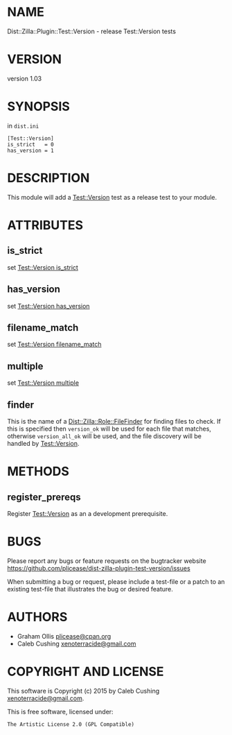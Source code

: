 # NAME

Dist::Zilla::Plugin::Test::Version - release Test::Version tests

# VERSION

version 1.03

# SYNOPSIS

in `dist.ini`

    [Test::Version]
    is_strict   = 0
    has_version = 1

# DESCRIPTION

This module will add a [Test::Version](https://metacpan.org/pod/Test::Version) test as a release test to your module.

# ATTRIBUTES

## is\_strict

set [Test::Version is\_strict](https://metacpan.org/pod/Test::Version#is_strict)

## has\_version

set [Test::Version has\_version](https://metacpan.org/pod/Test::Version#has_version)

## filename\_match

set [Test::Version filename\_match](https://metacpan.org/pod/Test::Version#filename_match)

## multiple

set [Test::Version multiple](https://metacpan.org/pod/Test::Version#multiple)

## finder

This is the name of a [Dist::Zilla::Role::FileFinder](https://metacpan.org/pod/Dist::Zilla::Role::FileFinder) for finding files to check.
If this is specified then `version_ok` will be used for each file that matches,
otherwise `version_all_ok` will be used, and the file discovery will be handled
by [Test::Version](https://metacpan.org/pod/Test::Version).

# METHODS

## register\_prereqs

Register [Test::Version](https://metacpan.org/pod/Test::Version) as an a development prerequisite.

# BUGS

Please report any bugs or feature requests on the bugtracker website
https://github.com/plicease/dist-zilla-plugin-test-version/issues

When submitting a bug or request, please include a test-file or a
patch to an existing test-file that illustrates the bug or desired
feature.

# AUTHORS

- Graham Ollis <plicease@cpan.org>
- Caleb Cushing <xenoterracide@gmail.com>

# COPYRIGHT AND LICENSE

This software is Copyright (c) 2015 by Caleb Cushing <xenoterracide@gmail.com>.

This is free software, licensed under:

    The Artistic License 2.0 (GPL Compatible)
